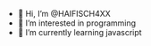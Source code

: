 - 👋 Hi, I’m @HAIFISCH4XX
- 👀 I’m interested in programming
- 🌱 I’m currently learning javascript

<!---
HAIFISCH4XX/HAIFISCH4XX is a ✨ special ✨ repository because its `README.md` (this file) appears on your GitHub profile.
You can click the Preview link to take a look at your changes.
--->

